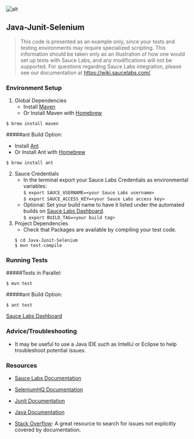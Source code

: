 ![alt](https://saucelabs.com/images/sauce-labs-logo.png)

## Java-Junit-Selenium

>This code is presented as an example only, since your tests and testing environments may require specialized scripting. This information should be taken only as an
>illustration of how one would set up tests with Sauce Labs, and any modifications will not be supported. For questions regarding Sauce Labs integration, please see 
>our documentation at https://wiki.saucelabs.com/.

### Environment Setup

1. Global Dependencies
	* Install [Maven](https://maven.apache.org/install.html)
	* Or Install Maven with [Homebrew](http://brew.sh/)<br>
```
$ brew install maven
```
    
#####ant Build Option:
* Install [Ant](https://ant.apache.org/manual/install.html)
* Or Install Ant with [Homebrew](http://brew.sh/)<br>
```
$ brew install ant
```

2. Sauce Credentials
    * In the terminal export your Sauce Labs Credentials as environmental variables: <br>
```$ export SAUCE_USERNAME=<your Sauce Labs username>``` <br>
```$ export SAUCE_ACCESS_KEY=<your Sauce Labs access key>```
    * Optional: Set your build name to have it listed under the automated builds on [Sauce Labs Dashboard](https://saucelabs.com/beta/dashboard/). <br>
```$ export BUILD_TAG=<your build tag>```    
3. Project Dependencies
	* Check that Packages are available by compiling your test code.
	```
	$ cd Java-Junit-Selenium
	$ mvn test-compile
	```
	
### Running Tests
#####Tests in Parallel:<br>
```
$ mvn test
```
#####ant Build Option:
```
$ ant test
```

[Sauce Labs Dashboard](https://saucelabs.com/beta/dashboard/)

### Advice/Troubleshooting
* It may be useful to use a Java IDE such as IntelliJ or Eclipse to help troubleshoot potential issues. 

### Resources
* [Sauce Labs Documentation](https://wiki.saucelabs.com/)

* [SeleniumHQ Documentation](http://www.seleniumhq.org/docs/)

* [Junit Documentation](http://junit.org/javadoc/latest/index.html)

* [Java Documentation](https://docs.oracle.com/javase/7/docs/api/)

* [Stack Overflow](http://stackoverflow.com/): A great resource to search for issues not explicitly covered by documentation.

